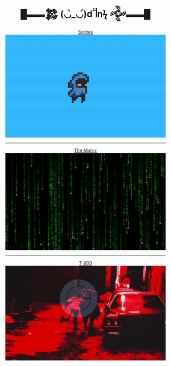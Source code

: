 <h1 align="center">█▬▬𒄆 (◡̀_◡́)d𓌏nϟ 𒅒▬▬█</h1>

<p align="center">
  <a href="sprite/README.md">
    Sprites
  </a>
  <a href="sprite/README.md">
    <img src="sprite/basics/assets/preview.gif" alt="sprites" width="960">
  </a>
</p>

<hr>
<p align="center">
  <a href="matrix/basic/main.odin">
    The Matrix
  </a>
  <a href="matrix/basic/main.odin">
    <img src="matrix/assets/preview.gif" alt="pong" width="960">
  </a>
</p>

<hr>
<p align="center">
  <a href="terminator/main.odin">
    T-800
  </a>
  <a href="terminator/main.odin">
    <img src="terminator/assets/preview.gif" alt="terminator" width="960">
  </a>
</p>